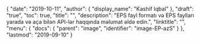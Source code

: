 {
  "date": "2019-10-11",
  "author": {
    "display_name": "Kashif Iqbal"
},
  "draft": "true",
  "toc": true,
  "title": "",
  "description": "EPS fayl formatı və EPS faylları yarada və aça bilən API-lər haqqında məlumat əldə edin.",
  "linktitle": "",
  "menu": {
    "docs": {
      "parent": "image",
      "identifier": "image-EP-azS"
}
},
  "lastmod": "2019-09-10"
}


